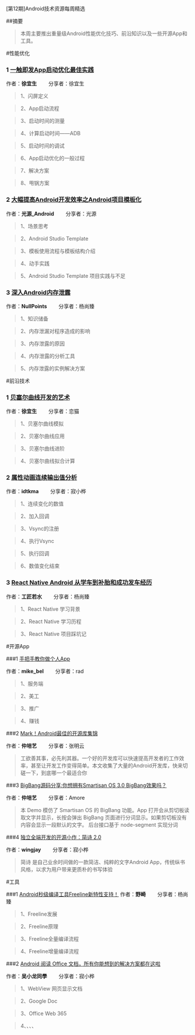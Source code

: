 [第12期]Android技术资源每周精选

##摘要

>本周主要推出重量级Android性能优化技巧、前沿知识以及一些开源App和工具。

#性能优化

### 1 [一触即发App启动优化最佳实践](http://blog.csdn.net/eclipsexys/article/details/53044990)

作者：**徐宜生** &emsp;&emsp;分享者：徐宜生

>1、闪屏定义

>2、App启动流程

>3、启动时间的测量

>4、计算启动时间——ADB

>5、启动时间的调试

>6、App启动优化的一般过程

>7、解决方案

>8、甩锅方案


### 2 [大幅提高Android开发效率之Android项目模板化](http://www.jianshu.com/p/e8ac0c284601/comments/5435137#comment-5435137)

作者：**光源_Android** &emsp;&emsp;分享者：光源
    
>1、场景思考

>2、Android Studio Template

>3、模板使用流程与模板结构介绍

>4、动手实践

>5、Android Studio Template 项目实践与不足


### 3 [深入Android内存泄露](http://blog.csdn.net/ccj659/article/details/53032683)

作者：**NullPoints** &emsp;&emsp;分享者：杨尚臻

>1、知识储备

>2、内存泄漏对程序造成的影响

>3、内存泄露的原因

>4、内存泄露的分析工具

>5、内存泄露的实例解决方案


#前沿技术

### 1 [贝塞尔曲线开发的艺术](http://android.jobbole.com/85085/?from=timeline&isappinstalled=0)
	
作者：**徐宜生** &emsp;&emsp;分享者：恋猫

>1、贝塞尔曲线模拟

>2、贝塞尔曲线应用

>3、贝塞尔曲线进阶

>4、贝塞尔曲线拟合计算


### 2 [属性动画连续输出值分析](http://www.diycode.cc/topics/416)
	
作者：**idtkma** &emsp;&emsp;分享者：寂小桦

>1、连续变化的数值

>2、加入回调

>3、Vsync的注册

>4、执行Vsync

>5、执行回调

>6、数值变化结束


### 3 [ React Native Android 从学车到补胎和成功发车经历](http://blog.csdn.net/yanbober/article/details/53071792)
	
作者：**工匠若水** &emsp;&emsp;分享者：杨尚臻

>1、React Native 学习背景

>2、React Native 学习历程

>3、React Native 项目踩坑记


#开源App

###1 [手把手教你做个人App](http://mp.weixin.qq.com/s?__biz=MzI4MTQyNDg3Mg==&mid=2247483813&idx=1&sn=a54abd7b6fa566efb992535e71aa3331&chksm=eba82722dcdfae341bbba313bf8cd13788a6b84615659fd9c5d4f895b3187c8f20b79033b0ec&mpshare=1&scene=1&srcid=1107BqAA97wAsn2nbikUbpo4#wechat_redirect)

作者：**mike_bel** &emsp;&emsp;分享者：rad

>1、服务端

>2、美工

>3、推广

>4、赚钱


###2 [Mark！Android最佳的开源库集锦](http://geek.csdn.net/news/detail/113690?sukey=72885186ae5c357d52bd51f5737821bb8f20400911c912b8fcb44de2ecf78a156b7abe69703b7f295c38039da379d70b)

作者：**仲培艺** &emsp;&emsp;分享者：张明云

> 工欲善其事，必先利其器。一个好的开发库可以快速提高开发者的工作效率，甚至让开发工作变得简单。本文收集了大量的Android开发库，快来切磋一下，到底哪一个最适合你


###3 [BigBang源码分享:你想拥有Smartisan OS 3.0 BigBang效果吗？](https://github.com/baoyongzhang/BigBang)

作者：**仲培艺** &emsp;&emsp;分享者：Amore

> 本 Demo 模仿了 Smartisan OS 的 BigBang 功能。App 打开会从剪切板读取文字并显示，长按会弹出 BigBang 页面进行分词显示。如果剪切板没有内容会显示一段默认的文字。 后台接口基于 node-segment 实现分词


###4 [独立全端开发的开源小作：简诗 2.0](http://www.diycode.cc/topics/421)

作者：**wingjay** &emsp;&emsp;分享者：寂小桦

> 简诗 是自己业余时间做的一款简洁、纯粹的文字Android App，传统纵书风格，以求为用户带来更质朴的书写体验


#工具

###1 [Android秒级编译工具Freeline新特性支持！](https://m.aliyun.com/yunqi/articles/62334)
作者：**野崎** &emsp;&emsp;分享者：杨尚臻

>1、Freeline发展

>2、Freeline原理

>3、Freeline全量编译流程

>4、Freeline增量编译流程


###2 [Android 阅读 Office 文档，所有你能想到的解决方案都在这啦](http://www.diycode.cc/topics/413)

作者：**吴小龙同學** &emsp;&emsp;分享者：寂小桦

>1、WebView 网页显示文档

>2、Google Doc

>3、Office Web 365

>4、、、、